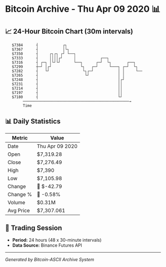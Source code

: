 # Bitcoin Archive - Thu Apr 09 2020 📊

## 📈 24-Hour Bitcoin Chart (30m intervals)

```
   $7384      ┤           ┌┐                                   
   $7367      ┤           │└┐                                  
   $7350      ┤     ┌┐┌┐ ┌┘ └──┐                               
   $7333      ┤     ││││┌┘     │           ┌──┐                
   $7316      ┤ ┌─┐ │└┘└┘      └──┐      ┌─┘  └┐       ┌──┐    
   $7299      ┼─┘ │┌┘             └┐   ┌─┘     └───┐ ┌─┘  └┐   
   $7282      ┤   └┘               └┐┌─┘           │ │     └── 
   $7265      ┤                     └┘             │ │         
   $7248      ┤                                    │┌┘         
   $7231      ┤                                    ││          
   $7214      ┤                                    ││          
   $7197      ┤                                    ││          
   $7180      ┤                                    └┘          
        ────────────────────────────────────────────────→
        Time
```

## 📊 Daily Statistics

| Metric | Value |
|--------|-------|
| Date | Thu Apr 09 2020 |
| Open | $7,319.28 |
| Close | $7,276.49 |
| High | $7,390 |
| Low | $7,105.98 |
| Change | 🔴 $-42.79 |
| Change % | 🔴 -0.58% |
| Volume | $0.31M |
| Avg Price | $7,307.061 |

## 📅 Trading Session

- **Period:** 24 hours (48 x 30-minute intervals)
- **Data Source:** Binance Futures API

---
*Generated by Bitcoin-ASCII Archive System*

